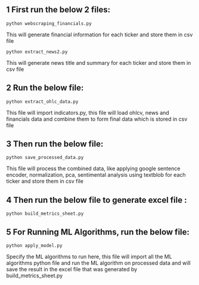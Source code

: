 ## 1 First run the below 2 files:

    python webscraping_financials.py

This will generate financial information for each ticker and store them in csv file

    python extract_news2.py

This will generate news title and summary for each ticker and store them in csv file

## 2 Run the below file:

    python extract_ohlc_data.py

This file will import indicators.py, this file will load ohlcv, news and financials data
and combine them to form final data which is stored in csv file

## 3 Then run the below file:

    python save_processed_data.py

This file will process the combined data, like applying google sentence encoder, normalization, pca, sentimental analysis using textblob for each ticker and store them in csv file

## 4 Then run the below file to generate excel file :

    python build_metrics_sheet.py

## 5 For Running ML Algorithms, run the below file:

    python apply_model.py

Specify the ML algorithms to run here, this file will import all the ML algorithms python file
and run the ML algorithm on processed data and will save the result in the excel file that was generated
by build_metrics_sheet.py
